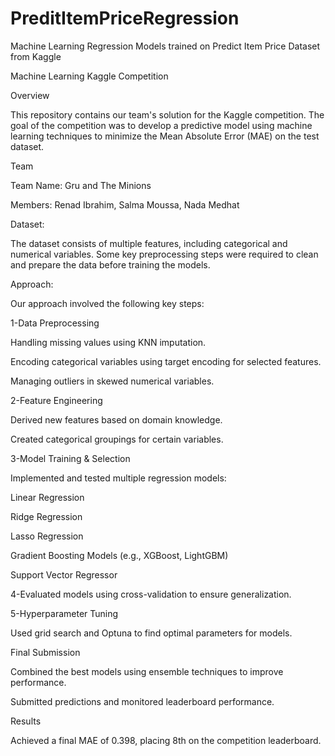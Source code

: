 # PreditItemPriceRegression
Machine Learning Regression Models trained on Predict Item Price Dataset from Kaggle

Machine Learning Kaggle Competition

Overview

This repository contains our team's solution for the Kaggle competition. The goal of the competition was to develop a predictive model using machine learning techniques to minimize the Mean Absolute Error (MAE) on the test dataset.

Team

Team Name: Gru and The Minions

Members: Renad Ibrahim, Salma Moussa, Nada  Medhat

Dataset:

The dataset consists of multiple features, including categorical and numerical variables. Some key preprocessing steps were required to clean and prepare the data before training the models.

Approach:

Our approach involved the following key steps:

1-Data Preprocessing

Handling missing values using KNN imputation.

Encoding categorical variables using target encoding for selected features.

Managing outliers in skewed numerical variables.

2-Feature Engineering

Derived new features based on domain knowledge.

Created categorical groupings for certain variables.

3-Model Training & Selection

Implemented and tested multiple regression models:

Linear Regression

Ridge Regression

Lasso Regression

Gradient Boosting Models (e.g., XGBoost, LightGBM)

Support Vector Regressor

4-Evaluated models using cross-validation to ensure generalization.

5-Hyperparameter Tuning

Used grid search and Optuna to find optimal parameters for models.

Final Submission

Combined the best models using ensemble techniques to improve performance.

Submitted predictions and monitored leaderboard performance.

Results

Achieved a final MAE of 0.398, placing 8th on the competition leaderboard.



